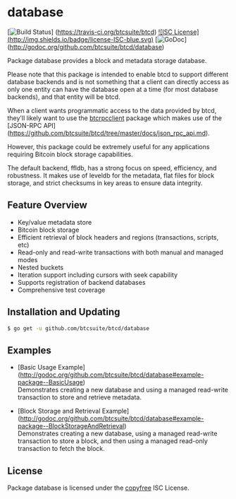database
========

[![Build Status](http://img.shields.io/travis/btcsuite/btcd.svg)]
(https://travis-ci.org/btcsuite/btcd)  [![ISC License]
(http://img.shields.io/badge/license-ISC-blue.svg)](http://copyfree.org)
[![GoDoc](https://img.shields.io/badge/godoc-reference-blue.svg)]
(http://godoc.org/github.com/btcsuite/btcd/database)

Package database provides a block and metadata storage database.

Please note that this package is intended to enable btcd to support different
database backends and is not something that a client can directly access as only
one entity can have the database open at a time (for most database backends),
and that entity will be btcd.

When a client wants programmatic access to the data provided by btcd, they'll
likely want to use the [btcrpcclient](https://github.com/btcsuite/btcrpcclient)
package which makes use of the [JSON-RPC API]
(https://github.com/btcsuite/btcd/tree/master/docs/json_rpc_api.md).

However, this package could be extremely useful for any applications requiring
Bitcoin block storage capabilities.

The default backend, ffldb, has a strong focus on speed, efficiency, and
robustness.  It makes use of leveldb for the metadata, flat files for block
storage, and strict checksums in key areas to ensure data integrity.

## Feature Overview

- Key/value metadata store
- Bitcoin block storage
- Efficient retrieval of block headers and regions (transactions, scripts, etc)
- Read-only and read-write transactions with both manual and managed modes
- Nested buckets
- Iteration support including cursors with seek capability
- Supports registration of backend databases
- Comprehensive test coverage

## Installation and Updating

```bash
$ go get -u github.com/btcsuite/btcd/database
```

## Examples

* [Basic Usage Example]
  (http://godoc.org/github.com/btcsuite/btcd/database#example-package--BasicUsage)  
  Demonstrates creating a new database and using a managed read-write
  transaction to store and retrieve metadata.

* [Block Storage and Retrieval Example]
  (http://godoc.org/github.com/btcsuite/btcd/database#example-package--BlockStorageAndRetrieval)  
  Demonstrates creating a new database, using a managed read-write transaction
  to store a block, and then using a managed read-only transaction to fetch the
  block.

## License

Package database is licensed under the [copyfree](http://copyfree.org) ISC
License.
